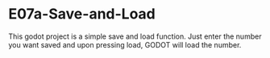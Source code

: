 # E07a-Save-and-Load    

This godot project is a simple save and load function. Just enter the number you want saved and upon pressing load, GODOT will load the number.